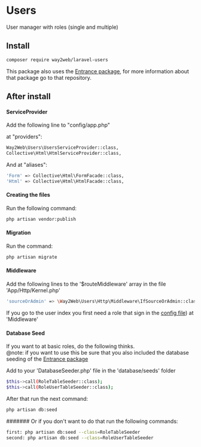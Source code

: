 # Users
User manager with roles (single and multiple)

## Install
```bash
composer require way2web/laravel-users
```

This package also uses the [Entrance package](https://github.com/Way2Web/laravel-entrance), for more information about that package go to that repository.

## After install

#### ServiceProvider
Add the following line to "config/app.php"

at "providers":

```bash
Way2Web\Users\UsersServiceProvider::class,
Collective\Html\HtmlServiceProvider::class,
```

And at "aliases":

```bash
'Form' => Collective\Html\FormFacade::class,
'Html' => Collective\Html\HtmlFacade::class,
```

#### Creating the files
Run the following command:

```bash
php artisan vendor:publish
```

#### Migration

Run the command: 
```bash
php artisan migrate
```

#### Middleware

Add the following lines to the '$routeMiddleware' array in the file 'App/Http/Kernel.php'

```bash
'sourceOrAdmin' => \Way2Web\Users\Http\Middleware\IfSourceOrAdmin::class,
```

If you go to the user index you first need a role that sign in the [config file](https://github.com/Way2Web/laravel-users/blob/master/src/config/intothesource.usermanager.php)) at 'Middleware'

#### Database Seed

If you want to at basic roles, do the following thinks.<br>
@note: if you want to use this be sure that you also included the database seeding of the [Entrance package](https://github.com/Way2Web/laravel-entrance)

Add to your 'DatabaseSeeder.php' file in the 'database/seeds' folder
```bash
$this->call(RoleTableSeeder::class);
$this->call(RoleUserTableSeeder::class);
```
After that run the next command:
```bash
php artisan db:seed
```

####### Or
if you don't want to do that run the following commands:
```bash
first: php artisan db:seed --class=RoleTableSeeder
second: php artisan db:seed --class=RoleUserTableSeeder
```
